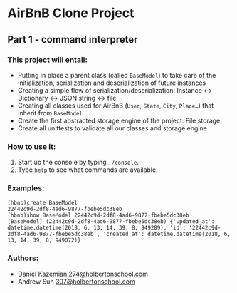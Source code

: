 # AirBnB Clone Project
## Part 1 - command interpreter
### This project will entail:
* Putting in place a parent class (called `BaseModel`) to take care of the initialization, serialization and deserialization of future instances
* Creating a simple flow of serialization/deserialization: Instance <-> Dictionary <-> JSON string <-> file
* Creating all classes used for AirBnB (`User`, `State`, `City`, `Place…`) that inherit from `BaseModel`
* Create the first abstracted storage engine of the project: File storage.
* Create all unittests to validate all our classes and storage engine
### How to use it:
1. Start up the console by typing `./console`.
2. Type `help` to see what commands are available.
### Examples:
```
(hbnb)create BaseModel
22442c9d-2df8-4ad6-9877-fbebe5dc38eb
(hbnb)show BaseModel 22442c9d-2df8-4ad6-9877-fbebe5dc38eb
[BaseModel] (22442c9d-2df8-4ad6-9877-fbebe5dc38eb) {'updated_at': datetime.datetime(2018, 6, 13, 14, 39, 8, 949289), 'id': '22442c9d-2df8-4ad6-9877-fbebe5dc38eb', 'created_at': datetime.datetime(2018, 6, 13, 14, 39, 8, 949072)}
```
### Authors:
* Daniel Kazemian <274@holbertonschool.com>
* Andrew Suh <307@holbertonschool.com>